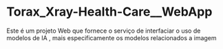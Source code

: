 # Torax_Xray-Health-Care__WebApp

Este é um projeto Web que fornece o serviço de interfaciar o uso de modelos de IA , mais especificamente os modelos relacionados a imagem
